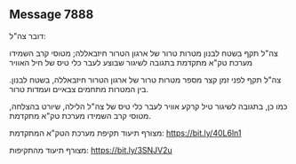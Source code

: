 ## Message 7888

דובר צה"ל:

צה"ל תקף בשטח לבנון מטרות טרור של ארגון הטרור חיזבאללה; מטוסי קרב השמידו מערכת טק"א מתקדמת בתגובה לשיגור שבוצע לעבר כלי טיס של חיל האוויר

צה"ל תקף לפני זמן קצר מספר מטרות טרור של ארגון הטרור חיזבאללה, בשטח לבנון. בין המטרות מתחמים צבאיים ועמדות טרור.

כמו כן, בתגובה לשיגור טיל קרקע אוויר לעבר כלי טיס של צה"ל הלילה, שיורט בהצלחה, מטוסי קרב השמידו מערכת טק"א מתקדמת.

מצורף תיעוד תקיפת מערכת הטק"א המתקדמת: https://bit.ly/40L6ln1

מצורף תיעוד מהתקיפות: https://bit.ly/3SNJV2u

